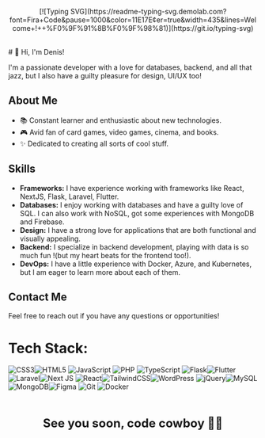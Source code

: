 <p align="center">
[![Typing SVG](https://readme-typing-svg.demolab.com?font=Fira+Code&pause=1000&color=11E17E&center=true&width=435&lines=Welcome+!++%F0%9F%91%8B%F0%9F%98%81)](https://git.io/typing-svg)</p>
<br>
# 👋 Hi, I'm Denis!

I'm a passionate developer with a love for databases, backend, and all that jazz, but I also have a guilty pleasure for design, UI/UX too! 

## About Me
- 📚 Constant learner and enthusiastic about new technologies.
- 🎮 Avid fan of card games, video games, cinema, and books.
- ✨ Dedicated to creating all sorts of cool stuff.

## Skills
- **Frameworks:** I have experience working with frameworks like React, NextJS, Flask, Laravel, Flutter.
- **Databases:** I enjoy working with databases and have a guilty love of SQL. I can also work with NoSQL, got some experiences with MongoDB and Firebase.
- **Design:** I have a strong love for applications that are both functional and visually appealing.
- **Backend:** I specialize in backend development, playing with data is so much fun !(but my heart beats for the frontend too!).
- **DevOps:** I have a little experience with Docker, Azure, and Kubernetes, but I am eager to learn more about each of them.

## Contact Me
Feel free to reach out if you have any questions or opportunities!

# Tech Stack:
![CSS3](https://img.shields.io/badge/css3-%231572B6.svg?style=for-the-badge&logo=css3&logoColor=white)![HTML5](https://img.shields.io/badge/html5-%23E34F26.svg?style=for-the-badge&logo=html5&logoColor=white) ![JavaScript](https://img.shields.io/badge/javascript-%23323330.svg?style=for-the-badge&logo=javascript&logoColor=%23F7DF1E)
![PHP](https://img.shields.io/badge/php-%23777BB4.svg?style=for-the-badge&logo=php&logoColor=white)
 ![TypeScript](https://img.shields.io/badge/typescript-%23007ACC.svg?style=for-the-badge&logo=typescript&logoColor=white) ![Flask](https://img.shields.io/badge/flask-%23000.svg?style=for-the-badge&logo=flask&logoColor=white)![Flutter](https://img.shields.io/badge/Flutter-%2302569B.svg?style=for-the-badge&logo=Flutter&logoColor=white) ![Laravel](https://img.shields.io/badge/laravel-%23FF2D20.svg?style=for-the-badge&logo=laravel&logoColor=white)![Next JS](https://img.shields.io/badge/Next-black?style=for-the-badge&logo=next.js&logoColor=white) ![React](https://img.shields.io/badge/react-%2320232a.svg?style=for-the-badge&logo=react&logoColor=%2361DAFB)![TailwindCSS](https://img.shields.io/badge/tailwindcss-%2338B2AC.svg?style=for-the-badge&logo=tailwind-css&logoColor=white)![WordPress](https://img.shields.io/badge/WordPress-%23117AC9.svg?style=for-the-badge&logo=WordPress&logoColor=white) ![jQuery](https://img.shields.io/badge/jquery-%230769AD.svg?style=for-the-badge&logo=jquery&logoColor=white)![MySQL](https://img.shields.io/badge/mysql-4479A1.svg?style=for-the-badge&logo=mysql&logoColor=white) ![MongoDB](https://img.shields.io/badge/MongoDB-%234ea94b.svg?style=for-the-badge&logo=mongodb&logoColor=white)![Figma](https://img.shields.io/badge/figma-%23F24E1E.svg?style=for-the-badge&logo=figma&logoColor=white)  ![Git](https://img.shields.io/badge/git-%23F05033.svg?style=for-the-badge&logo=git&logoColor=white) ![Docker](https://img.shields.io/badge/docker-%230db7ed.svg?style=for-the-badge&logo=docker&logoColor=white)

<br>
<p align="center" style="margin-top: 20px;">
  <strong style="font-size: 24px;">See you soon, code cowboy 🤠✨</strong>
</p>
